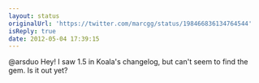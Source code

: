 ```yaml
---
layout: status
originalUrl: 'https://twitter.com/marcgg/status/198466836134764544'
isReply: true
date: 2012-05-04 17:39:15
---
```


@arsduo Hey! I saw 1.5 in Koala's changelog, but can't seem to find the gem. Is it out yet?
